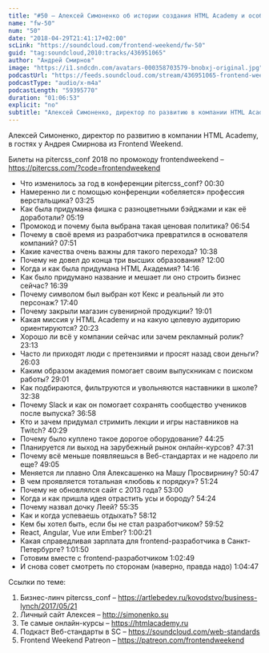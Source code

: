 ```yaml
---
title: "#50 – Алексей Симоненко об истории создания HTML Academy и особенностях pitercss_conf"
name: "fw-50"
num: "50"
date: "2018-04-29T21:41:17+02:00"
scLink: "https://soundcloud.com/frontend-weekend/fw-50"
guid: "tag:soundcloud,2010:tracks/436951065"
author: "Андрей Смирнов"
image: "https://i1.sndcdn.com/avatars-000358703579-bnobxj-original.jpg"
podcastUrl: "https://feeds.soundcloud.com/stream/436951065-frontend-weekend-fw-50.m4a"
podcastType: "audio/x-m4a"
podcastLength: "59395770"
duration: "01:06:53"
explicit: "no"
subtitle: "Алексей Симоненко, директор по развитию в компании HTML Academy, в гостях у Андрея Смирнова из Frontend Weekend.  "
---
```

Алексей Симоненко, директор по развитию в компании HTML Academy, в гостях у Андрея Смирнова из Frontend Weekend.  

Билеты на pitercss_conf 2018 по промокоду frontendweekend – https://pitercss.com/?code=frontendweekend

- Что изменилось за год в конференции pitercss_conf? <timecode>00:30</timecode>
- Намеренно ли с помощью конференции «обеляется» профессия верстальщика? <timecode>03:25</timecode>
- Как была придумана фишка с разноцветными бэйджами и как её доработали? <timecode>05:19</timecode>
- Промокод и почему была выбрана такая ценовая политика? <timecode>06:54</timecode>
- Почему в своё время из разработчика превратился в основателя компаний? <timecode>07:51</timecode>
- Какие качества очень важны для такого перехода? <timecode>10:38</timecode>
- Почему не довел до конца три высших образования? <timecode>12:00</timecode>
- Когда и как была придумана HTML Академия? <timecode>14:16</timecode>
- Как было придумано название и мешает ли оно строить бизнес сейчас? <timecode>16:39</timecode>
- Почему символом был выбран кот Кекс и реальный ли это персонаж? <timecode>17:40</timecode>
- Почему закрыли магазин сувенирной продукции? <timecode>19:01</timecode>
- Какая миссия у HTML Academy и на какую целевую аудиторию ориентируются? <timecode>20:23</timecode>
- Хорошо ли всё у компании сейчас или зачем рекламный ролик? <timecode>23:13</timecode>
- Часто ли приходят люди с претензиями и просят назад свои деньги? <timecode>26:03</timecode>
- Каким образом академия помогает своим выпускникам с поиском работы? <timecode>29:01</timecode>
- Как подбираются, фильтруются и увольняются наставники в школе? <timecode>32:38</timecode>
- Почему Slack и как он помогает сохранять сообщество учеников после выпуска? <timecode>36:58</timecode>
- Кто и зачем придумал стримить лекции и игры наставников на Twitch? <timecode>40:29</timecode>
- Почему было куплено такое дорогое оборудование? <timecode>44:25</timecode>
- Планируется ли выход на зарубежный рынок онлайн-курсов? <timecode>47:31</timecode>
- Почему всё меньше появляешься в Веб-стандартах и не надоело ли еще? <timecode>49:05</timecode>
- Меняется ли плавно Оля Алексашенко на Машу Просвирнину? <timecode>50:47</timecode>
- В чем проявляется тотальная «любовь к порядку»? <timecode>51:24</timecode>
- Почему не обновлялся сайт с 2013 года? <timecode>53:00</timecode>
- Когда и как пришла идея отрастить усы и бороду? <timecode>54:24</timecode>
- Почему назвал дочку Леей? <timecode>55:35</timecode>
- Как и когда успеваешь отдыхать? <timecode>58:12</timecode>
- Кем бы хотел быть, если бы не стал разработчиком? <timecode>59:52</timecode>
- React, Angular, Vue или Ember? <timecode>1:00:21</timecode>
- Какая справедливая зарплата для frontend-разработчика в Санкт-Петербурге? <timecode>1:01:50</timecode>
- Готовим вместе с frontend-разработчиком <timecode>1:02:49</timecode>
- И снова совет смотреть по сторонам (наверно, правда надо) <timecode>1:04:47</timecode>

Ссылки по теме:
1) Бизнес-линч pitercss_conf – https://artlebedev.ru/kovodstvo/business-lynch/2017/05/21
2) Личный сайт Алексея – http://simonenko.su
3) Те самые онлайн-курсы – https://htmlacademy.ru 
4) Подкаст Веб-стандарты в SC – https://soundcloud.com/web-standards
5) Frontend Weekend Patreon – https://patreon.com/frontendweekend